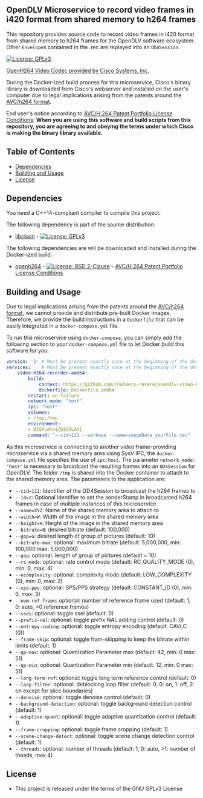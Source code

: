 ## OpenDLV Microservice to record video frames in i420 format from shared memory to h264 frames

This repository provides source code to record video frames in i420 format from
shared memory to h264 frames for the OpenDLV software ecosystem. Other
`Envelope`s contained in the .rec are replayed into an `OD4Session`.

[![License: GPLv3](https://img.shields.io/badge/license-GPL--3-blue.svg
)](https://www.gnu.org/licenses/gpl-3.0.txt)

[OpenH264 Video Codec provided by Cisco Systems, Inc.](https://www.openh264.org/faq.html)

During the Docker-ized build process for this microservice, Cisco's binary
library is downloaded from Cisco's webserver and installed on the user's
computer due to legal implications arising from the patents around the [AVC/h264 format](http://www.mpegla.com/main/programs/avc/pages/intro.aspx).

End user's notice according to [AVC/H.264 Patent Portfolio License Conditions](https://www.openh264.org/BINARY_LICENSE.txt):
**When you are using this software and build scripts from this repository, you are agreeing to and obeying the terms under which Cisco is making the binary library available.**


## Table of Contents
* [Dependencies](#dependencies)
* [Building and Usage](#building-and-usage)
* [License](#license)


## Dependencies
You need a C++14-compliant compiler to compile this project.

The following dependency is part of the source distribution:
* [libcluon](https://github.com/chrberger/libcluon) - [![License: GPLv3](https://img.shields.io/badge/license-GPL--3-blue.svg
)](https://www.gnu.org/licenses/gpl-3.0.txt)

The following dependencies are will be downloaded and installed during the Docker-ized build:
* [openh264](https://www.openh264.org/index.html) - [![License: BSD 2-Clause](https://img.shields.io/badge/License-BSD%202--Clause-blue.svg)](https://opensource.org/licenses/BSD-2-Clause) - [AVC/H.264 Patent Portfolio License Conditions](https://www.openh264.org/BINARY_LICENSE.txt)

## Building and Usage
Due to legal implications arising from the patents around the [AVC/h264 format](http://www.mpegla.com/main/programs/avc/pages/intro.aspx),
we cannot provide and distribute pre-built Docker images. Therefore, we provide
the build instructions in a `Dockerfile` that can be easily integrated in a
`docker-compose.yml` file.

To run this microservice using `docker-compose`, you can simply add the following
section to your `docker-compose.yml` file to let Docker build this software for you:

```yml
version: '2' # Must be present exactly once at the beginning of the docker-compose.yml file
services:    # Must be present exactly once at the beginning of the docker-compose.yml file
    video-h264-recorder-amd64:
        build:
            context: https://github.com/chalmers-revere/opendlv-video-h264-recorder.git#v0.0.1
            dockerfile: Dockerfile.amd64
        restart: on-failure
        network_mode: "host"
        ipc: "host"
        volumes:
        - /tmp:/tmp
        environment:
        - DISPLAY=${DISPLAY}
        command: "--cid=111 --verbose --name=imageData yourFile.rec"
```

As this microservice is connecting to another video frame-providing microservice
via a shared memory area using SysV IPC, the `docker-compose.yml` file specifies
the use of `ipc:host`. The parameter `network_mode: "host"` is necessary to
broadcast the resulting frames into an `OD4Session` for OpenDLV. The folder
`/tmp` is shared into the Docker container to attach to the shared memory area.
The parameters to the application are:

* `--cid=111`: Identifier of the OD4Session to broadcast the h264 frames to
* `--id=2`: Optional identifier to set the senderStamp in broadcasted h264 frames in case of multiple instances of this microservice
* `--name=XYZ`: Name of the shared memory area to attach to
* `--width=W`: Width of the image in the shared memory area
* `--height=H`: Height of the image in the shared memory area
* `--bitrate=B`: desired bitrate (default: 100,000)
* `--gop=G`: desired length of group of pictures (default: 10)
* `--bitrate-max`: optional: maximum bitrate (default: 5,000,000, min: 100,000 max: 5,000,000)
* `--gop`: optional: length of group of pictures (default = 10)
* `--rc-mode`: optional: rate control mode (default: RC_QUALITY_MODE (0), min: 0, max: 4)
* `--ecomplexity`: optional: complexity mode (default: LOW_COMPLEXITY (0), min: 0, max: 2)
* `--sps-pps`: optional: SPS/PPS strategy (default: CONSTANT_ID (0), min: 0, max: 3)
* `--num-ref-frame`: optional: number of reference frame used (default: 1, 0: auto, >0 reference frames)
* `--ssei`: optional: toggle ssei (default: 0)
* `--prefix-nal`: optional: toggle prefix NAL adding control (default: 0)
* `--entropy-coding`: optional: toggle entropy encoding (default: CAVLC (0))
* `--frame-skip`: optional: toggle fram-skipping to keep the bitrate within limits (default: 1)
* `--qp-max`: optional: Quantization Parameter max (default: 42, min: 0 max: 51)
* `--qp-min`: optional: Quantization Parameter min (default: 12, min: 0 max: 51)
* `--long-term-ref`: optional: toggle long term reference control (default: 0)
* `--loop-filter`: optional: deblocking loop filter (default: 0, 0: on, 1: off, 2: on except for slice boundaries)
* `--denoise`: optional: toggle denoise control (default: 0)
* `--background-detection`: optional: toggle background detection control (default: 1)
* `--adaptive-quant`: optional: toggle adaptive quantization control (default: 1)
* `--frame-cropping`: optional: toggle frame cropping (default: 1)
* `--scene-change-detect`: optional: toggle scene change detection control (default: 1)
* `--threads`: optional: number of threads (default: 1, 0: auto, >1: number of theads, max 4)


## License

* This project is released under the terms of the GNU GPLv3 License


